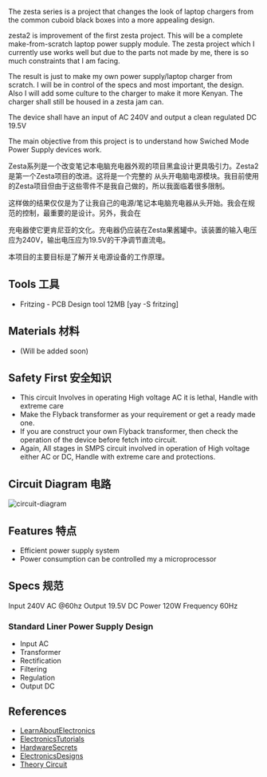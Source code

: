 The zesta series is a project that changes the look of laptop chargers from the common cuboid
black boxes into a more appealing design.

zesta2 is improvement of the first zesta project. This will be a complete
make-from-scratch laptop power supply module. The zesta project which I currently use works
well but due to the parts not made by me, there is so much constraints that I am facing.

The result is just to make my own power supply/laptop charger from scratch. I will be in
control of the specs and most important, the design. Also I will add some culture to the
charger to make it more Kenyan. The charger shall still be housed in a zesta jam can.

The device shall have an input of AC 240V and output a clean regulated DC 19.5V

The main objective from this project is to understand how Swiched Mode Power Supply devices work.

Zesta系列是一个改变笔记本电脑充电器外观的项目黑盒设计更具吸引力。Zesta2是第一个Zesta项目的改进。这将是一个完整的
从头开电脑电源模块。我目前使用的Zesta项目但由于这些零件不是我自己做的，所以我面临着很多限制。

这样做的结果仅仅是为了让我自己的电源/笔记本电脑充电器从头开始。我会在规范的控制，最重要的是设计。另外，我会在

充电器使它更肯尼亚的文化。充电器仍应装在Zesta果酱罐中。该装置的输入电压应为240V，输出电压应为19.5V的干净调节直流电。

本项目的主要目标是了解开关电源设备的工作原理。

## Tools 工具

* Fritzing - PCB Design tool 12MB [yay -S fritzing]

## Materials 材料

* (Will be added soon)

## Safety First 安全知识

* This circuit Involves in operating  High voltage AC it is lethal, Handle with extreme care
* Make the Flyback transformer as your requirement or get a ready made one.
* If you are construct your own Flyback transformer, then check the operation of the device before fetch into circuit.
* Again, All stages in SMPS circuit involved in operation of High voltage either AC or DC, Handle with extreme care     and protections.

## Circuit Diagram 电路
![circuit-diagram]( http://www.theorycircuit.com/wp-content/uploads/2017/08/smps-circuit-diagram-12v-1a-tny267.png)

## Features 特点

* Efficient power supply system
* Power consumption can be controlled my a microprocessor

## Specs 规范

Input 240V AC @60hz
Output 19.5V DC
Power 120W
Frequency 60Hz

### Standard Liner Power Supply Design

* Input AC
* Transformer
* Rectification
* Filtering
* Regulation
* Output DC

## References
* [LearnAboutElectronics](http://www.learnabout-electronics.org/PSU/psu30.php)
* [ElectronicsTutorials](https://www.electronics-tutorials.ws/power/switch-mode-power-supply.html)
* [HardwareSecrets](https://www.hardwaresecrets.com/anatomy-of-switching-power-supplies/)
* [ElectronicsDesigns](https://www.hardwaresecrets.com/anatomy-of-switching-power-supplies/)
* [Theory Circuit ](http://www.theorycircuit.com/simple-smps-circuit/)
